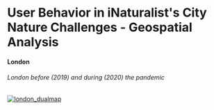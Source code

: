 # User Behavior in iNaturalist's City Nature Challenges - Geospatial Analysis 



#### London 

###### London before (2019) and during (2020) the pandemic

[![london_dualmap](../images/london_dualmap.png)](https://albrecht-mariz.github.io/interactive_maps/map_london_osm_dualmap.html)


